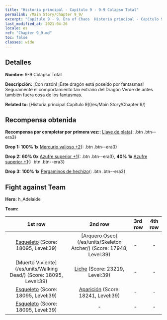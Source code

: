 ```yaml
---
title: "Historia principal - Capítulo 9 - 9-9 Colapso Total"
permalink: /Main Story/Chapter 9_9/
excerpt: "Capítulo 9 - 9. Era of Chaos  Historia principal - Capítulo 9_9. 9-9 Colapso Total"
last_modified_at: 2021-04-26
locale: es
ref: "Chapter 9_9.md"
toc: false
classes: wide
---
```


## Detalles

 **Nombre:** 9-9 Colapso Total

 **Descripción:** ¡Con razón! ¡Este dragón está poseído por fantasmas! Seguramente el comportamiento tan extraño del Dragón Verde de antes también fuera cosa de los fantasmas.

 **Related to:** [Historia principal Capítulo 9](/es/Main Story/Chapter 9/)

## Recompensa obtenida

 **Recompensa por completar por primera vez::** [Llave de plata](/ItemsES/con_693/){: .btn .btn--era3}

 **Drop 1:** **100% 1x** [Mercurio valioso +2](/ItemsES/mat_28/){: .btn .btn--era3}

 **Drop 2:** **60% 0x** [Azufre superior +1](/ItemsES/mat_22/){: .btn .btn--era3}, **40% 1x** [Azufre superior +1](/ItemsES/mat_22/){: .btn .btn--era3}

 **Drop 3:** **100% 1x** [Pergaminos de hechizo](/ItemsES/con_694/){: .btn .btn--era3}


## Fight against Team
 **Hero:** h_Adelaide

 **Team:**


  | 1st row | 2nd row | 3rd row | 4th row |
  |:----:|:----:|:----|:----:|
  | [Esqueleto](/es/units/Skeleton/) (Score: 18095, Level:39)  | [Arquero Óseo](/es/units/Skeleton Archer/) (Score: 17948, Level:39)  | - | - |
  | [Muerto Viviente](/es/units/Walking Dead/) (Score: 18095, Level:39)  | [Liche](/es/units/Lich/) (Score: 23219, Level:39)  | - | - |
  | [Esqueleto](/es/units/Skeleton/) (Score: 18095, Level:39)  | [Aparición](/es/units/Wight/) (Score: 18241, Level:39)  | - | - |
  | [Esqueleto](/es/units/Skeleton/) (Score: 18095, Level:39)  | - | - | - |


